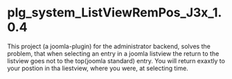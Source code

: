 # plg_system_ListViewRemPos_J3x_1.0.4

This project (a joomla-plugin) for the administrator backend, solves the problem, that when selecting an entry 
in a joomla listview the return to the listview goes not to the top(joomla standard) entry.
You will return exaxtly to your postion in tha liestview, where you were, at selecting time.
